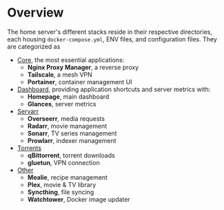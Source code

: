 # Overview
The home server's different stacks reside in their respective directories, each housing `docker-compose.yml`, ENV files, and configuration files. They are categorized as

- [Core](/stacks/core), the most essential applications:
    - **Nginx Proxy Manager**, a reverse proxy
    - **Tailscale**, a mesh VPN
    - **Portainer**, container management UI
- [Dashboard](/stacks/dashboard), providing application shortcuts and server metrics with:
    - **Homepage**, main dashboard
    - **Glances**, server metrics
- [Servarr](/stacks/servarr)
    - **Overseerr**, media requests
    - **Radarr**, movie management
    - **Sonarr**, TV series management
    - **Prowlarr**, indexer management
- [Torrents](/stacks/torrents)
    - **qBittorrent**, torrent downloads
    - **gluetun**, VPN connection
- [Other](/stacks/other)
    - **Mealie**, recipe management
    - **Plex**, movie & TV library
    - **Syncthing**, file syncing
    - **Watchtower**, Docker image updater
